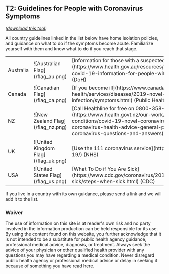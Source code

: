 ## T2: Guidelines for People with Coronavirus Symptoms
*([download this tool](/T2-Guidelines_for_People_with_Coronavirus_Symptoms-v2.pdf))*

All country guidelines linked in the list below have home isolation policies, and guidance on what to do if the symptoms become acute. Familiarize yourself with them and know what to do if you reach that stage.

<table style="width:100%">
    <tr>
        <td>Australia</td>
        <td>![Australian Flag](/flag_au.png)</td>
        <td>[Information for those with a suspected case](https://www.health.gov.au/resources/publications/coronavirus-covid-19-information-for-people-with-a-suspected-case) (DoH)</td>
    </tr>
    <tr>
        <td>Canada</td>
        <td>![Canadian Flag](/flag_ca.png)</td>
        <td>[If you become ill](https://www.canada.ca/en/public-health/services/diseases/2019-novel-coronavirus-infection/symptoms.html) (Public Health Canada)</td>
    </tr>
    <tr>
        <td>NZ</td>
        <td>![New Zealand Flag](/flag_nz.png)</td>
        <td>[Call Healthline for free on 0800-358-5453](https://www.health.govt.nz/our-work/diseases-and-conditions/covid-19-novel-coronavirus/covid-19-novel-coronavirus-health-advice-general-public/covid-19-novel-coronavirus-questions-and-answers) (MoH)</td>
    </tr>
    <tr>
        <td>UK</td>
        <td>![United Kingdom Flag](/flag_uk.png)</td>
        <td>[Use the 111 coronavirus service](https://111.nhs.uk/covid-19/) (NHS)</td>
    </tr>
    <tr>
        <td>USA</td>
        <td>![United States Flag](/flag_us.png)</td>
        <td>[What To Do if You Are Sick](https://www.cdc.gov/coronavirus/2019-ncov/if-you-are-sick/steps-when-sick.html) (CDC)</td>
    </tr>
</table>

If you live in a country with its own guidance, please send a link and we will add it to the list.

### Waiver

The use of information on this site is at reader's own risk and no party involved in the information production can be held responsible for its use. By using the content found on this website, you further acknowledge that it is not intended to be a substitute for public health agency guidance, professional medical advice, diagnosis, or treatment. Always seek the advice of your physician or other qualified health provider with any questions you may have regarding a medical condition. Never disregard public health agency or professional medical advice or delay in seeking it because of something you have read here.
